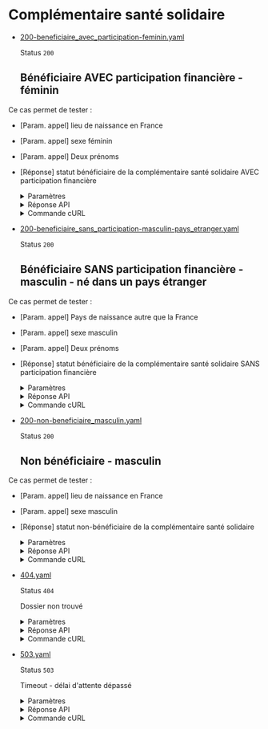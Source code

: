 # Complémentaire santé solidaire
* [200-beneficiaire_avec_participation-feminin.yaml](200-beneficiaire_avec_participation-feminin.yaml)

  Status `200`

  ## Bénéficiaire AVEC participation financière - féminin

Ce cas permet de tester :
- [Param. appel] lieu de naissance en France
- [Param. appel] sexe féminin
- [Param. appel] Deux prénoms
- [Réponse] statut bénéficiaire de la complémentaire santé solidaire AVEC participation financière

  <details><summary>Paramètres</summary>
  <p>

  ```json
  {
    "codeInseeLieuDeNaissance": "08480",
    "codePaysLieuDeNaissance": "99100",
    "sexe": "F",
    "nomUsage": "DUPONT",
    "prenoms": [
      "JEANNE",
      "LAURE"
    ],
    "anneeDateDeNaissance": 1993,
    "moisDateDeNaissance": 8
  }
  ```

  </p>
  </details>

  <details><summary>Réponse API</summary>
  <p>

  ```json
  {
    "status": "beneficiaire_avec_participation_financiere",
    "dateDebut": "2023-06-01",
    "dateFin": "2024-06-01"
  }
  ```

  </p>
  </details>

  <details><summary>Commande cURL</summary>
  <p>

  ```bash
  curl -H "X-Api-Key: $token" \
    -G -d 'codeInseeLieuDeNaissance=08480' -d 'codePaysLieuDeNaissance=99100' -d 'sexe=F' -d 'nomUsage=DUPONT' -d 'prenoms[]=JEANNE' -d 'prenoms[]=LAURE' -d 'anneeDateDeNaissance=1993' -d 'moisDateDeNaissance=8' \
    --url "https://staging.particulier.api.gouv.fr/api/v2/complementaire-sante-solidaire"
  ```

  </p>
  </details>
* [200-beneficiaire_sans_participation-masculin-pays_etranger.yaml](200-beneficiaire_sans_participation-masculin-pays_etranger.yaml)

  Status `200`

  ## Bénéficiaire SANS participation financière - masculin - né dans un pays étranger

Ce cas permet de tester :
- [Param. appel] Pays de naissance autre que la France
- [Param. appel] sexe masculin
- [Param. appel] Deux prénoms
- [Réponse] statut bénéficiaire de la complémentaire santé solidaire SANS participation financière

  <details><summary>Paramètres</summary>
  <p>

  ```json
  {
    "codeInseeLieuDeNaissance": "08481",
    "codePaysLieuDeNaissance": "99127",
    "sexe": "M",
    "nomUsage": "DUPONT",
    "prenoms": [
      "PIERRE",
      "PAUL"
    ],
    "anneeDateDeNaissance": 1984,
    "moisDateDeNaissance": 12
  }
  ```

  </p>
  </details>

  <details><summary>Réponse API</summary>
  <p>

  ```json
  {
    "status": "beneficiaire_sans_participation_financiere",
    "dateDebut": "2023-02-01",
    "dateFin": "2024-02-01"
  }
  ```

  </p>
  </details>

  <details><summary>Commande cURL</summary>
  <p>

  ```bash
  curl -H "X-Api-Key: $token" \
    -G -d 'codeInseeLieuDeNaissance=08481' -d 'codePaysLieuDeNaissance=99127' -d 'sexe=M' -d 'nomUsage=DUPONT' -d 'prenoms[]=PIERRE' -d 'prenoms[]=PAUL' -d 'anneeDateDeNaissance=1984' -d 'moisDateDeNaissance=12' \
    --url "https://staging.particulier.api.gouv.fr/api/v2/complementaire-sante-solidaire"
  ```

  </p>
  </details>
* [200-non-beneficiaire_masculin.yaml](200-non-beneficiaire_masculin.yaml)

  Status `200`

  ## Non bénéficiaire - masculin

Ce cas permet de tester :
- [Param. appel] lieu de naissance en France
- [Param. appel] sexe masculin
- [Réponse] statut non-bénéficiaire de la complémentaire santé solidaire

  <details><summary>Paramètres</summary>
  <p>

  ```json
  {
    "codeInseeLieuDeNaissance": "08480",
    "codePaysLieuDeNaissance": "99100",
    "sexe": "M",
    "nomUsage": "DUPONT",
    "prenoms": [
      "PIERRE"
    ],
    "anneeDateDeNaissance": 1966,
    "moisDateDeNaissance": 6
  }
  ```

  </p>
  </details>

  <details><summary>Réponse API</summary>
  <p>

  ```json
  {
    "status": "non_beneficiaire_css",
    "dateDebut": "null",
    "dateFin": "null"
  }
  ```

  </p>
  </details>

  <details><summary>Commande cURL</summary>
  <p>

  ```bash
  curl -H "X-Api-Key: $token" \
    -G -d 'codeInseeLieuDeNaissance=08480' -d 'codePaysLieuDeNaissance=99100' -d 'sexe=M' -d 'nomUsage=DUPONT' -d 'prenoms[]=PIERRE' -d 'anneeDateDeNaissance=1966' -d 'moisDateDeNaissance=6' \
    --url "https://staging.particulier.api.gouv.fr/api/v2/complementaire-sante-solidaire"
  ```

  </p>
  </details>
* [404.yaml](404.yaml)

  Status `404`

  Dossier non trouvé

  <details><summary>Paramètres</summary>
  <p>

  ```json
  {
    "codeInseeLieuDeNaissance": "00404",
    "codePaysLieuDeNaissance": "99100",
    "sexe": "F"
  }
  ```

  </p>
  </details>

  <details><summary>Réponse API</summary>
  <p>

  ```json
  {
    "error": "not_found",
    "reason": "Dossier allocataire inexistant. Le document ne peut être édité.",
    "message": "Dossier allocataire inexistant. Le document ne peut être édité."
  }
  ```

  </p>
  </details>

  <details><summary>Commande cURL</summary>
  <p>

  ```bash
  curl -H "X-Api-Key: $token" \
    -G -d 'codeInseeLieuDeNaissance=00404' -d 'codePaysLieuDeNaissance=99100' -d 'sexe=F' \
    --url "https://staging.particulier.api.gouv.fr/api/v2/complementaire-sante-solidaire"
  ```

  </p>
  </details>
* [503.yaml](503.yaml)

  Status `503`

  Timeout - délai d'attente dépassé

  <details><summary>Paramètres</summary>
  <p>

  ```json
  {
    "codeInseeLieuDeNaissance": "00503",
    "codePaysLieuDeNaissance": "99100",
    "sexe": "F"
  }
  ```

  </p>
  </details>

  <details><summary>Réponse API</summary>
  <p>

  ```json
  {
    "error": "network_error",
    "reason": "timeout of 10000 ms exceeded",
    "message": "Une erreur est survenue lors de l'appel au fournisseur de donnée"
  }
  ```

  </p>
  </details>

  <details><summary>Commande cURL</summary>
  <p>

  ```bash
  curl -H "X-Api-Key: $token" \
    -G -d 'codeInseeLieuDeNaissance=00503' -d 'codePaysLieuDeNaissance=99100' -d 'sexe=F' \
    --url "https://staging.particulier.api.gouv.fr/api/v2/complementaire-sante-solidaire"
  ```

  </p>
  </details>
